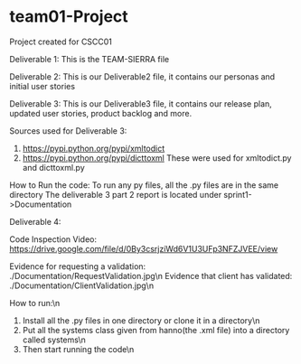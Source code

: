 # team01-Project
Project created for CSCC01

Deliverable 1:
This is the TEAM-SIERRA file

Deliverable 2:
This is our Deliverable2 file, it contains our personas and initial user stories

Deliverable 3:
This is our Deliverable3 file, it contains our release plan, updated user stories,
product backlog and more.

Sources used for Deliverable 3:
1) https://pypi.python.org/pypi/xmltodict
2) https://pypi.python.org/pypi/dicttoxml
These were used for xmltodict.py and dicttoxml.py

How to Run the code:
To run any py files, all the .py files are in the same directory
The deliverable 3 part 2 report is located under sprint1->Documentation

Deliverable 4:

Code Inspection Video: https://drive.google.com/file/d/0By3csrjziWd6V1U3UFp3NFZJVEE/view

Evidence for requesting a validation:  ./Documentation/RequestValidation.jpg\n
Evidence that client has validated:    ./Documentation/ClientValidation.jpg\n

How to run:\n
1) Install all the .py files in one directory or clone it in a directory\n
2) Put all the systems class given from hanno(the .xml file) into a directory called systems\n
3) Then start running the code\n

